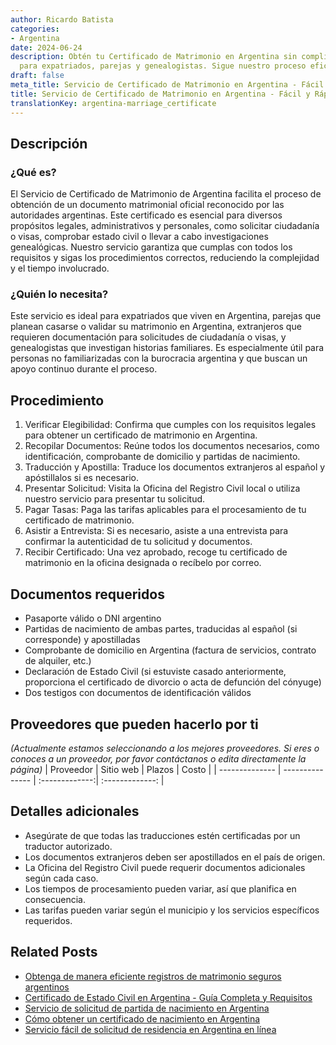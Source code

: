 ```yaml
---
author: Ricardo Batista
categories:
- Argentina
date: 2024-06-24
description: Obtén tu Certificado de Matrimonio en Argentina sin complicaciones. Ideal
  para expatriados, parejas y genealogistas. Sigue nuestro proceso eficiente y seguro.
draft: false
meta_title: Servicio de Certificado de Matrimonio en Argentina - Fácil y Rápido
title: Servicio de Certificado de Matrimonio en Argentina - Fácil y Rápido
translationKey: argentina-marriage_certificate
---
```



## Descripción
### ¿Qué es?
El Servicio de Certificado de Matrimonio de Argentina facilita el proceso de obtención de un documento matrimonial oficial reconocido por las autoridades argentinas. Este certificado es esencial para diversos propósitos legales, administrativos y personales, como solicitar ciudadanía o visas, comprobar estado civil o llevar a cabo investigaciones genealógicas. Nuestro servicio garantiza que cumplas con todos los requisitos y sigas los procedimientos correctos, reduciendo la complejidad y el tiempo involucrado.

### ¿Quién lo necesita?
Este servicio es ideal para expatriados que viven en Argentina, parejas que planean casarse o validar su matrimonio en Argentina, extranjeros que requieren documentación para solicitudes de ciudadanía o visas, y genealogistas que investigan historias familiares. Es especialmente útil para personas no familiarizadas con la burocracia argentina y que buscan un apoyo continuo durante el proceso.

## Procedimiento

1. Verificar Elegibilidad: Confirma que cumples con los requisitos legales para obtener un certificado de matrimonio en Argentina.
2. Recopilar Documentos: Reúne todos los documentos necesarios, como identificación, comprobante de domicilio y partidas de nacimiento.
3. Traducción y Apostilla: Traduce los documentos extranjeros al español y apóstillalos si es necesario.
4. Presentar Solicitud: Visita la Oficina del Registro Civil local o utiliza nuestro servicio para presentar tu solicitud.
5. Pagar Tasas: Paga las tarifas aplicables para el procesamiento de tu certificado de matrimonio.
6. Asistir a Entrevista: Si es necesario, asiste a una entrevista para confirmar la autenticidad de tu solicitud y documentos.
7. Recibir Certificado: Una vez aprobado, recoge tu certificado de matrimonio en la oficina designada o recíbelo por correo.

## Documentos requeridos

- Pasaporte válido o DNI argentino
- Partidas de nacimiento de ambas partes, traducidas al español (si corresponde) y apostilladas
- Comprobante de domicilio en Argentina (factura de servicios, contrato de alquiler, etc.)
- Declaración de Estado Civil (si estuviste casado anteriormente, proporciona el certificado de divorcio o acta de defunción del cónyuge)
- Dos testigos con documentos de identificación válidos

## Proveedores que pueden hacerlo por ti
_(Actualmente estamos seleccionando a los mejores proveedores. Si eres o conoces a un proveedor, por favor contáctanos o edita directamente la página)_
| Proveedor      |     Sitio web    |    Plazos       |      Costo      |
| -------------- | --------------- |  :-------------:| :-------------: |

## Detalles adicionales

- Asegúrate de que todas las traducciones estén certificadas por un traductor autorizado.
- Los documentos extranjeros deben ser apostillados en el país de origen.
- La Oficina del Registro Civil puede requerir documentos adicionales según cada caso.
- Los tiempos de procesamiento pueden variar, así que planifica en consecuencia.
- Las tarifas pueden variar según el municipio y los servicios específicos requeridos.
## Related Posts

- [Obtenga de manera eficiente registros de matrimonio seguros argentinos](https://tramitit.com/es/guides/argentina/partida_de_matrimonio/)
- [Certificado de Estado Civil en Argentina - Guía Completa y Requisitos](https://tramitit.com/es/guides/argentina/solicitud_de_certificado_de_solter%C3%ADa/)
- [Servicio de solicitud de partida de nacimiento en Argentina](https://tramitit.com/es/guides/argentina/certificado_de_nacimiento/)
- [Cómo obtener un certificado de nacimiento en Argentina](https://tramitit.com/es/guides/argentina/partida_de_nacimiento/)
- [Servicio fácil de solicitud de residencia en Argentina en línea](https://tramitit.com/es/guides/argentina/solicitud_de_residencia/)